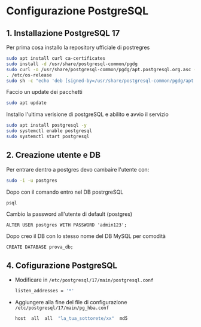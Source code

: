 # Configurazione PostgreSQL

## 1. Installazione PostgreSQL 17
Per prima cosa installo la repository ufficiale di postregres
```bash
sudo apt install curl ca-certificates
sudo install -d /usr/share/postgresql-common/pgdg
sudo curl -o /usr/share/postgresql-common/pgdg/apt.postgresql.org.asc --fail https://www.postgresql.org/media/keys/ACCC4CF8.asc
. /etc/os-release
sudo sh -c "echo 'deb [signed-by=/usr/share/postgresql-common/pgdg/apt.postgresql.org.asc] https://apt.postgresql.org/pub/repos/apt $VERSION_CODENAME-pgdg main' > /etc/apt/sources.list.d/pgdg.list"
```
Faccio un update dei pacchetti
```bash
sudo apt update
```
Installo l'ultima verisione di postgreSQL e abilito e avvio il servizio
```bash
sudo apt install postgresql -y
sudo systemctl enable postgresql
sudo systemctl start postgresql
```
## 2. Creazione utente e DB
Per entrare dentro a postgres devo cambaire l'utente con:
```bash
sudo -i -u postgres
```
Dopo con il comando entro nel DB postrgreSQL
```bash
psql
```
Cambio la password all'utente di default (postgres)
```psql
ALTER USER postgres WITH PASSWORD 'admin123';
```
Dopo creo il DB con lo stesso nome del DB MySQL per comodità
```psql
CREATE DATABASE prova_db;
```

## 4. Cofigurazione PostgreSQL
- Modificare in `/etc/postgresql/17/main/postgresql.conf`
  ```bash
  listen_addresses = '*'
  ```
- Aggiungere alla fine del file di configurazione `/etc/postgresql/17/main/pg_hba.conf `
  ```bash
  host  all  all  "la_tua_sottorete/xx"  md5
  ```

